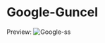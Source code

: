 # Google-Guncel

Preview:
![Google-ss](https://user-images.githubusercontent.com/108415717/235305112-9874bffe-63ae-42d1-b7fe-fbd8afe71971.png)
